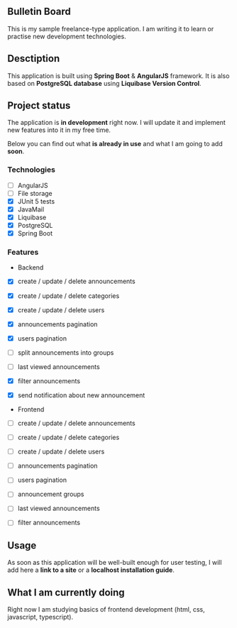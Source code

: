 ## Bulletin Board

This is my sample freelance-type application. 
I am writing it to learn or practise new development technologies.

## Desctiption

This application is built using **Spring Boot** & **AngularJS** framework.
It is also based on **PostgreSQL database** using **Liquibase Version Control**.

## Project status

The application is **in development** right now. 
I will update it and implement new features into it in my free time. 

Below you can find out what **is already in use** and what I am going to add **soon**.

### Technologies

- [ ] AngularJS
- [ ] File storage
- [x] JUnit 5 tests
- [x] JavaMail
- [x] Liquibase
- [x] PostgreSQL
- [x] Spring Boot

### Features

- Backend


- [x] create / update / delete announcements
- [x] create / update / delete categories 
- [x] create / update / delete users
- [x] announcements pagination
- [x] users pagination
- [ ] split announcements into groups
- [ ] last viewed announcements
- [x] filter announcements
- [x] send notification about new announcement


- Frontend


- [ ] create / update / delete announcements
- [ ] create / update / delete categories
- [ ] create / update / delete users
- [ ] announcements pagination
- [ ] users pagination
- [ ] announcement groups
- [ ] last viewed announcements
- [ ] filter announcements


## Usage

As soon as this application will be well-built enough for user testing, 
I will add here a **link to a site** or a **localhost installation guide**.

## What I am currently doing

Right now I am studying basics of frontend development (html, css, javascript, typescript).